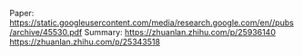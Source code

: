 Paper: https://static.googleusercontent.com/media/research.google.com/en//pubs/archive/45530.pdf
Summary: https://zhuanlan.zhihu.com/p/25936140
         https://zhuanlan.zhihu.com/p/25343518
